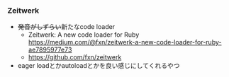### Zeitwerk

* ~~発音がしずらい~~新たなcode loader
  * Zeitwerk: A new code loader for Ruby https://medium.com/@fxn/zeitwerk-a-new-code-loader-for-ruby-ae7895977e73
  * https://github.com/fxn/zeitwerk
* eager loadとかautoloadとかを良い感じにしてくれるやつ
